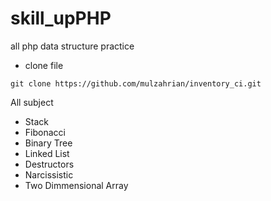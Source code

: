 # skill_upPHP

all php data structure practice
- clone file


```
git clone https://github.com/mulzahrian/inventory_ci.git
```

All subject
- Stack
- Fibonacci
- Binary Tree
- Linked List
- Destructors
- Narcissistic
- Two Dimmensional Array

